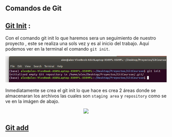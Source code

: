 ## Comandos de Git

## [Git Init](https://git-scm.com/docs/git-init) :

Con el comando git init lo que haremos sera un seguimiento de nuestro proyecto , este se realiza una sols vez y es al inicio del trabajo.
Aquí podemos ver en la terminal el comando  ` git init `.

<p align="center">

<img src="../src/init.png" width="700"/>

<p align="center"></p>

</p align="center">


Inmediatamente se crea el git init lo que hace es crea 2 áreas donde se almacenaran los archivos las cuales son `staging area`  y `repository` como se ve en la imágen de abajo.
<p align="center">
<img  height="auto" width="500" src="https://github.com/alexliqu09/GitCourse/blob/main/src/graficagit.png"/>
</p align="center">

## [Git add](https://git-scm.com/docs/git-add)
